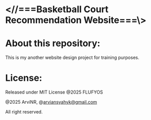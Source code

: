 # <//===Basketball Court Recommendation Website===\\>


# About this repository:
This is my another website design project for training purposes.


# License:
Released under MIT License
@2025 FLUFYOS

@2025 ArviNR, @arviansyahyk@gmail.com

All right reserved.
